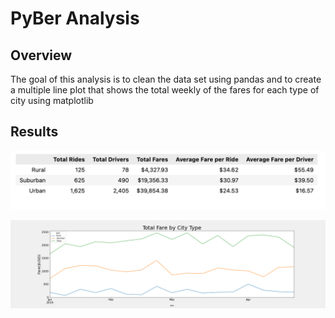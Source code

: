 # PyBer Analysis

## Overview

The goal of this analysis is to clean the data set using pandas and to create a multiple line plot that shows the total weekly of the fares for each type of city using matplotlib


## Results

![line_cart](./Resources/tabel.png)

![line_cart](./analysis//Fig8.png)
